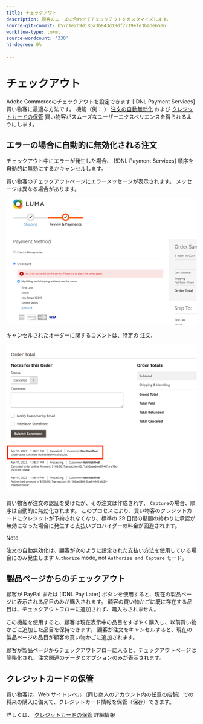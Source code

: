 ```yaml
---
title: チェックアウト
description: 顧客のニーズに合わせてチェックアウトをカスタマイズします。
source-git-commit: b57c1e2b9d18ba3b843d18df7219efe3bade65e6
workflow-type: tm+mt
source-wordcount: '330'
ht-degree: 0%

---
```



# チェックアウト

Adobe Commerceのチェックアウトを設定できます [!DNL Payment Services] 買い物客に最適な方法です。 機能（例： ） [注文の自動無効化](#order-auto-voided-if-error) および [クレジットカードの保管](#credit-card-vaulting) 買い物客がスムーズなユーザーエクスペリエンスを得られるようにします。

## エラーの場合に自動的に無効化される注文

チェックアウト中にエラーが発生した場合、 [!DNL Payment Services] 順序を自動的に無効にするかキャンセルします。

買い物客のチェックアウトページにエラーメッセージが表示されます。 メッセージは異なる場合があります。

![チェック中にエラーが発生しました](assets/user-checkout-error.png "チェックアウト中にエラーが発生しました")

キャンセルされたオーダーに関するコメントは、特定の [注文](https://experienceleague.adobe.com/docs/commerce-admin/stores-sales/order-management/orders/orders.html?lang=en).

![オーダーのキャンセル済み注文コメントを管理で管理](assets/admin-checkout-error.png "オーダーのキャンセル済み注文コメントを管理で管理")

買い物客が注文の認証を受けたが、その注文は作成されず、 `Capture`の場合、順序は自動的に無効化されます。 このプロセスにより、買い物客のクレジットカードにクレジットが予約されなくなり、標準の 29 日間の期間の終わりに承認が無効になった場合に発生する支払いプロバイダーの料金が回避されます。

>[!NOTE]
>
>注文の自動無効化は、顧客が次のように設定された支払い方法を使用している場合にのみ発生します `Authorize` mode, not `Authorize and Capture` モード。

## 製品ページからのチェックアウト

顧客が PayPal または [!DNL Pay Later] ボタンを使用すると、現在の製品ページに表示される品目のみが購入されます。 顧客の買い物かごに既に存在する品目は、チェックアウトフローに追加されず、購入もされません。

この機能を使用すると、顧客は現在表示中の品目をすばやく購入し、以前買い物かごに追加した品目を保持できます。
顧客が注文をキャンセルすると、現在の製品ページの品目が顧客の買い物かごに追加されます。

顧客が製品ページからチェックアウトフローに入ると、チェックアウトページは簡略化され、注文関連のデータとオプションのみが表示されます。

## クレジットカードの保管

買い物客は、Web サイトレベル（同じ商人のアカウント内の任意の店舗）での将来の購入に備えて、クレジットカード情報を保管（保存）できます。

詳しくは、 [クレジットカードの保管](vaulting.md) 詳細情報

